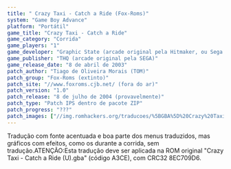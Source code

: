 ```yaml
---
title: " Crazy Taxi - Catch a Ride (Fox-Roms)"
system: "Game Boy Advance"
platform: "Portátil"
game_title: "Crazy Taxi - Catch a Ride"
game_category: "Corrida"
game_players: "1"
game_developer: "Graphic State (arcade original pela Hitmaker, ou Sega AM3)"
game_publisher: "THQ (arcade original pela SEGA)"
game_release_date: "8 de abril de 2003"
patch_author: "Tiago de Oliveira Morais (TOM)"
patch_group: "Fox-Roms (extinto)"
patch_site: "//www.foxroms.cjb.net/ (fora do ar)"
patch_version: "1.0"
patch_release: "8 de julho de 2004 (provavelmente)"
patch_type: "Patch IPS dentro de pacote ZIP"
patch_progress: "???"
patch_images: ["//img.romhackers.org/traducoes/%5BGBA%5D%20Crazy%20Taxi%20-%20Catch%20a%20Ride%20-%20Fox-Roms%20-%201.png","//img.romhackers.org/traducoes/%5BGBA%5D%20Crazy%20Taxi%20-%20Catch%20a%20Ride%20-%20Fox-Roms%20-%202.png","//img.romhackers.org/traducoes/%5BGBA%5D%20Crazy%20Taxi%20-%20Catch%20a%20Ride%20-%20Fox-Roms%20-%203.png"]
---
```

Tradução com fonte acentuada e boa parte dos menus traduzidos, mas gráficos com efeitos, como os durante a corrida, sem tradução.ATENÇÃO:Esta tradução deve ser aplicada na ROM original "Crazy Taxi - Catch a Ride (U).gba" (código A3CE), com CRC32 8EC709D6.